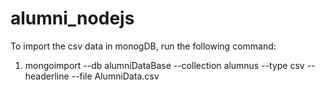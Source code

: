 # alumni_nodejs

To import the csv data in monogDB, run the following command:
1. mongoimport --db alumniDataBase --collection alumnus --type csv --headerline --file AlumniData.csv

